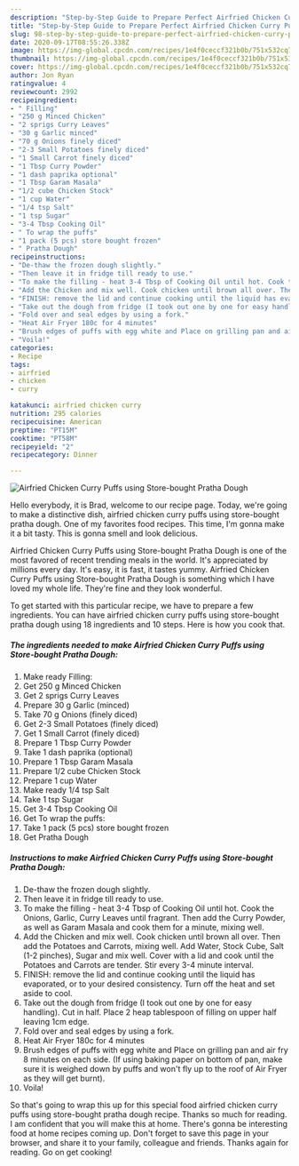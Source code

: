 ```yaml
---
description: "Step-by-Step Guide to Prepare Perfect Airfried Chicken Curry Puffs using Store-bought Pratha Dough"
title: "Step-by-Step Guide to Prepare Perfect Airfried Chicken Curry Puffs using Store-bought Pratha Dough"
slug: 98-step-by-step-guide-to-prepare-perfect-airfried-chicken-curry-puffs-using-store-bought-pratha-dough
date: 2020-09-17T08:55:26.338Z
image: https://img-global.cpcdn.com/recipes/1e4f0ceccf321b0b/751x532cq70/airfried-chicken-curry-puffs-using-store-bought-pratha-dough-recipe-main-photo.jpg
thumbnail: https://img-global.cpcdn.com/recipes/1e4f0ceccf321b0b/751x532cq70/airfried-chicken-curry-puffs-using-store-bought-pratha-dough-recipe-main-photo.jpg
cover: https://img-global.cpcdn.com/recipes/1e4f0ceccf321b0b/751x532cq70/airfried-chicken-curry-puffs-using-store-bought-pratha-dough-recipe-main-photo.jpg
author: Jon Ryan
ratingvalue: 4
reviewcount: 2992
recipeingredient:
- " Filling"
- "250 g Minced Chicken"
- "2 sprigs Curry Leaves"
- "30 g Garlic minced"
- "70 g Onions finely diced"
- "2-3 Small Potatoes finely diced"
- "1 Small Carrot finely diced"
- "1 Tbsp Curry Powder"
- "1 dash paprika optional"
- "1 Tbsp Garam Masala"
- "1/2 cube Chicken Stock"
- "1 cup Water"
- "1/4 tsp Salt"
- "1 tsp Sugar"
- "3-4 Tbsp Cooking Oil"
- " To wrap the puffs"
- "1 pack (5 pcs) store bought frozen"
- " Pratha Dough"
recipeinstructions:
- "De-thaw the frozen dough slightly."
- "Then leave it in fridge till ready to use."
- "To make the filling - heat 3-4 Tbsp of Cooking Oil until hot. Cook the Onions, Garlic, Curry Leaves until fragrant. Then add the Curry Powder, as well as Garam Masala and cook them for a minute, mixing well."
- "Add the Chicken and mix well. Cook chicken until brown all over. Then add the Potatoes and Carrots, mixing well. Add Water, Stock Cube, Salt (1-2 pinches), Sugar and mix well. Cover with a lid and cook until the Potatoes and Carrots are tender. Stir every 3-4 minute interval."
- "FINISH: remove the lid and continue cooking until the liquid has evaporated, or to your desired consistency. Turn off the heat and set aside to cool."
- "Take out the dough from fridge (I took out one by one for easy handling). Cut in half. Place 2 heap tablespoon of filling on upper half leaving 1cm edge."
- "Fold over and seal edges by using a fork."
- "Heat Air Fryer 180c for 4 minutes"
- "Brush edges of puffs with egg white and Place on grilling pan and air fry 8 minutes on each side. (If using baking paper on bottom of pan, make sure it is weighed down by puffs and won&#39;t fly up to the roof of Air Fryer as they will get burnt)."
- "Voila!"
categories:
- Recipe
tags:
- airfried
- chicken
- curry

katakunci: airfried chicken curry 
nutrition: 295 calories
recipecuisine: American
preptime: "PT15M"
cooktime: "PT58M"
recipeyield: "2"
recipecategory: Dinner

---
```



![Airfried Chicken Curry Puffs using Store-bought Pratha Dough](https://img-global.cpcdn.com/recipes/1e4f0ceccf321b0b/751x532cq70/airfried-chicken-curry-puffs-using-store-bought-pratha-dough-recipe-main-photo.jpg)

Hello everybody, it is Brad, welcome to our recipe page. Today, we're going to make a distinctive dish, airfried chicken curry puffs using store-bought pratha dough. One of my favorites food recipes. This time, I'm gonna make it a bit tasty. This is gonna smell and look delicious.

Airfried Chicken Curry Puffs using Store-bought Pratha Dough is one of the most favored of recent trending meals in the world. It's appreciated by millions every day. It's easy, it is fast, it tastes yummy. Airfried Chicken Curry Puffs using Store-bought Pratha Dough is something which I have loved my whole life. They're fine and they look wonderful.




To get started with this particular recipe, we have to prepare a few ingredients. You can have airfried chicken curry puffs using store-bought pratha dough using 18 ingredients and 10 steps. Here is how you cook that.

<!--inarticleads1-->

##### The ingredients needed to make Airfried Chicken Curry Puffs using Store-bought Pratha Dough:

1. Make ready  Filling:
1. Get 250 g Minced Chicken
1. Get 2 sprigs Curry Leaves
1. Prepare 30 g Garlic (minced)
1. Take 70 g Onions (finely diced)
1. Get 2-3 Small Potatoes (finely diced)
1. Get 1 Small Carrot (finely diced)
1. Prepare 1 Tbsp Curry Powder
1. Take 1 dash paprika (optional)
1. Prepare 1 Tbsp Garam Masala
1. Prepare 1/2 cube Chicken Stock
1. Prepare 1 cup Water
1. Make ready 1/4 tsp Salt
1. Take 1 tsp Sugar
1. Get 3-4 Tbsp Cooking Oil
1. Get  To wrap the puffs:
1. Take 1 pack (5 pcs) store bought frozen
1. Get  Pratha Dough




<!--inarticleads2-->

##### Instructions to make Airfried Chicken Curry Puffs using Store-bought Pratha Dough:

1. De-thaw the frozen dough slightly.
1. Then leave it in fridge till ready to use.
1. To make the filling - heat 3-4 Tbsp of Cooking Oil until hot. Cook the Onions, Garlic, Curry Leaves until fragrant. Then add the Curry Powder, as well as Garam Masala and cook them for a minute, mixing well.
1. Add the Chicken and mix well. Cook chicken until brown all over. Then add the Potatoes and Carrots, mixing well. Add Water, Stock Cube, Salt (1-2 pinches), Sugar and mix well. Cover with a lid and cook until the Potatoes and Carrots are tender. Stir every 3-4 minute interval.
1. FINISH: remove the lid and continue cooking until the liquid has evaporated, or to your desired consistency. Turn off the heat and set aside to cool.
1. Take out the dough from fridge (I took out one by one for easy handling). Cut in half. Place 2 heap tablespoon of filling on upper half leaving 1cm edge.
1. Fold over and seal edges by using a fork.
1. Heat Air Fryer 180c for 4 minutes
1. Brush edges of puffs with egg white and Place on grilling pan and air fry 8 minutes on each side. (If using baking paper on bottom of pan, make sure it is weighed down by puffs and won&#39;t fly up to the roof of Air Fryer as they will get burnt).
1. Voila!




So that's going to wrap this up for this special food airfried chicken curry puffs using store-bought pratha dough recipe. Thanks so much for reading. I am confident that you will make this at home. There's gonna be interesting food at home recipes coming up. Don't forget to save this page in your browser, and share it to your family, colleague and friends. Thanks again for reading. Go on get cooking!
